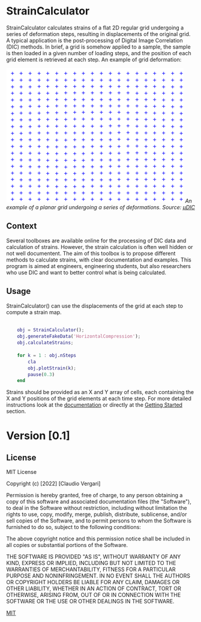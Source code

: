 # StrainCalculator

StrainCalculator calculates strains of a flat 2D regular grid 
undergoing a series of deformation steps, resulting in displacements of
the original grid. A typical application is the post-processing of
Digital Image Correlation (DIC) methods. In brief, a grid is somehow
applied to a sample, the sample is then loaded in a given number of
loading steps, and the position of each grid element is retrieved at
each step. An example of grid deformation:

![Series of grid deformations](docs/_images/pointcloud.gif)
*An example of a planar grid undergoing a series of deformations. Source: [µDIC](https://mudic.readthedocs.io/en/latest/index.html)* 



## Context

Several toolboxes are available online for the processing of DIC data and calculation of strains. However, the strain calculation is often well hidden or not well documentent. The aim of this toolbox is to propose different methods to calculate strains, with clear documentation and examples.
This program is aimed at engineers, engineering students, but also researchers who use DIC and want to better control what is being calculated.



## Usage 

StrainCalculator() can use the displacements of the grid at each step
to compute a strain map.

```matlab

    obj = StrainCalculator();
    obj.generateFakeData('HorizontalCompression');
    obj.calculateStrains;
      
    for k = 1 : obj.nSteps
        cla
        obj.plotStrain(k);
        pause(0.3)
	end

```
	
Strains should be provided as an X and Y array of cells, each
containing the X and Y positions of the grid elements at each time
step.
For more detailed instructions look at the [documentation](docs/index.html) or directly at the [Getting Started](docs/GettingStarted.html) section.


# Version [0.1]


## License

MIT License

Copyright (c) [2022] [Claudio Vergari]

Permission is hereby granted, free of charge, to any person obtaining a copy
of this software and associated documentation files (the "Software"), to deal
in the Software without restriction, including without limitation the rights
to use, copy, modify, merge, publish, distribute, sublicense, and/or sell
copies of the Software, and to permit persons to whom the Software is
furnished to do so, subject to the following conditions:

The above copyright notice and this permission notice shall be included in all
copies or substantial portions of the Software.

THE SOFTWARE IS PROVIDED "AS IS", WITHOUT WARRANTY OF ANY KIND, EXPRESS OR
IMPLIED, INCLUDING BUT NOT LIMITED TO THE WARRANTIES OF MERCHANTABILITY,
FITNESS FOR A PARTICULAR PURPOSE AND NONINFRINGEMENT. IN NO EVENT SHALL THE
AUTHORS OR COPYRIGHT HOLDERS BE LIABLE FOR ANY CLAIM, DAMAGES OR OTHER
LIABILITY, WHETHER IN AN ACTION OF CONTRACT, TORT OR OTHERWISE, ARISING FROM,
OUT OF OR IN CONNECTION WITH THE SOFTWARE OR THE USE OR OTHER DEALINGS IN THE
SOFTWARE.

[MIT](https://choosealicense.com/licenses/mit/)


